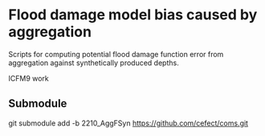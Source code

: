  # Flood damage model bias caused by aggregation

Scripts for computing potential flood damage function error from aggregation against synthetically produced depths. 

ICFM9 work
 
## Submodule
git submodule add -b 2210_AggFSyn https://github.com/cefect/coms.git
